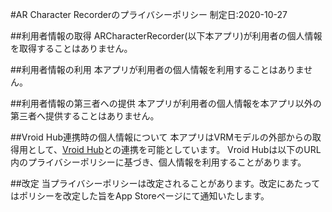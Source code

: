#AR Character Recorderのプライバシーポリシー
制定日:2020-10-27

##利用者情報の取得
ARCharacterRecorder(以下本アプリ)が利用者の個人情報を取得することはありません。


##利用者情報の利用
本アプリが利用者の個人情報を利用することはありません。

##利用者情報の第三者への提供
本アプリが利用者の個人情報を本アプリ以外の第三者へ提供することはありません。

##Vroid Hub連携時の個人情報について
本アプリはVRMモデルの外部からの取得用として、[Vroid Hub](https://hub.vroid.com/)との連携を可能としています。
Vroid Hubは以下のURL内のプライバシーポリシーに基づき、個人情報を利用することがあります。


##改定
当プライバシーポリシーは改定されることがあります。改定にあたってはポリシーを改定した旨をApp Storeページにて通知いたします。
